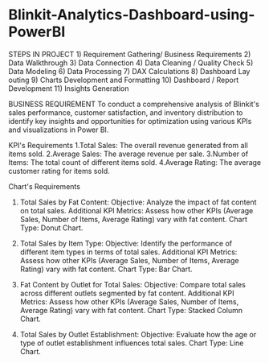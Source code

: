 # Blinkit-Analytics-Dashboard-using-PowerBI

STEPS IN PROJECT
      1) Requirement Gathering/ Business Requirements
      2) Data Walkthrough
      3) Data Connection
      4) Data Cleaning / Quality Check
      5) Data Modeling
      6) Data Processing
      7) DAX Calculations
      8) Dashboard Lay outing
      9) Charts Development and Formatting
     10) Dashboard / Report Development
     11) Insights Generation


BUSINESS REQUIREMENT
      To conduct a comprehensive analysis of Blinkit's sales performance, customer satisfaction, and inventory distribution to identify key insights and opportunities for optimization using various KPIs and 
      visualizations in Power Bl.

KPI's Requirements
           1.Total Sales: The overall revenue generated from all items sold.
           2.Average Sales: The average revenue per sale.
           3.Number of Items: The total count of different items sold.
           4.Average Rating: The average customer rating for items sold.

Chart's Requirements
   1. Total Sales by Fat Content:
           Objective: Analyze the impact of fat content on total sales.
           Additional KPI Metrics: Assess how other KPIs (Average Sales, Number of Items, Average Rating) vary with fat content.
           Chart Type: Donut Chart.

   2. Total Sales by Item Type:
           Objective: Identify the performance of different item types in terms of total sales.
           Additional KPI Metrics: Assess how other KPIs (Average Sales, Number of Items, Average Rating) vary with fat content.
           Chart Type: Bar Chart.

   3. Fat Content by Outlet for Total Sales:
           Objective: Compare total sales across different outlets segmented by fat content.
           Additional KPI Metrics: Assess how other KPIs (Average Sales, Number of Items, Average Rating) vary with fat content.
           Chart Type: Stacked Column Chart.

   4. Total Sales by Outlet Establishment:
           Objective: Evaluate how the age or type of outlet establishment influences total sales.
           Chart Type: Line Chart.		 




